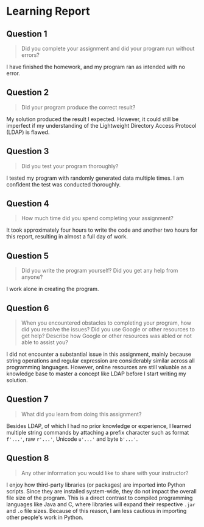 # Learning Report

## Question 1

> Did you complete your assignment and did your program run without errors?

I have finished the homework, and my program ran as intended with no error.

## Question 2

> Did your program produce the correct result?

My solution produced the result I expected. However, it could still be imperfect
if my understanding of the Lightweight Directory Access Protocol (LDAP) is
flawed.

## Question 3

> Did you test your program thoroughly?

I tested my program with randomly generated data multiple times. I am confident
the test was conducted thoroughly.

## Question 4

> How much time did you spend completing your assignment?

It took approximately four hours to write the code and another two hours for
this report, resulting in almost a full day of work.

## Question 5

> Did you write the program yourself? Did you get any help from anyone?

I work alone in creating the program.

## Question 6

> When you encountered obstacles to completing your program, how did you resolve
  the issues? Did you use Google or other resources to get help? Describe how
  Google or other resources was abled or not able to assist you?

I did not encounter a substantial issue in this assignment, mainly because
string operations and regular expression are considerably similar across all
programming languages. However, online resources are still valuable as a
knowledge base to master a concept like LDAP before I start writing my solution.

## Question 7

> What did you learn from doing this assignment?

Besides LDAP, of which I had no prior knowledge or experience, I learned
multiple string commands by attaching a prefix character such as format
`f'...'`, raw `r'...'`, Unicode `u'...'` and byte `b'...'`.

## Question 8

> Any other information you would like to share with your instructor?

I enjoy how third-party libraries (or packages) are imported into Python
scripts. Since they are installed system-wide, they do not impact the overall
file size of the program. This is a direct contrast to compiled programming
languages like Java and C, where libraries will expand their respective `.jar`
and `.o` file sizes. Because of this reason, I am less cautious in importing
other people's work in Python.
